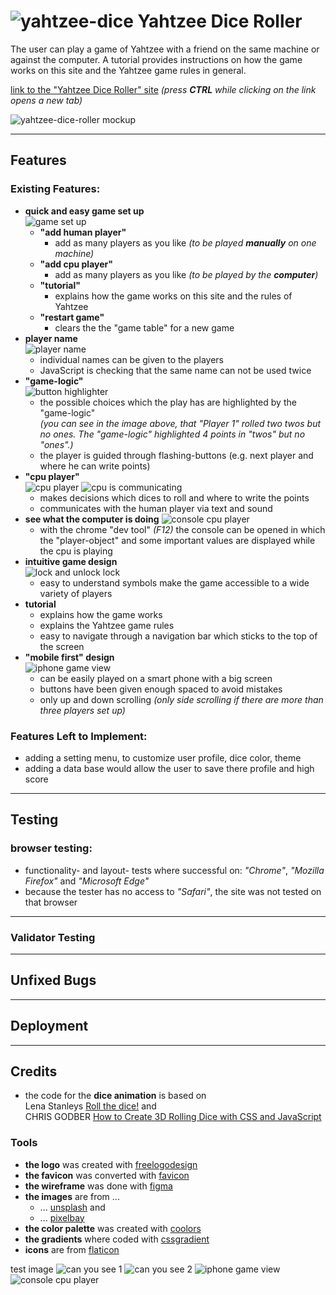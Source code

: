 # ![yahtzee-dice](assets/images/logo/logo-dice-50x42.png) Yahtzee Dice Roller

The user can play a game of Yahtzee with a friend on the same machine or against the computer. A tutorial provides instructions on how the game works on this site and the Yahtzee game rules in general.

[link to the "Yahtzee Dice Roller" site](https://zolske.github.io/yahtzee-dice-roller/) _(press **CTRL** while clicking on the link opens a new tab)_

![yahtzee-dice-roller mockup](assets/images/doc/readme/yathzee_dice-roller_mockup.jpg)

---

## Features

### Existing Features:

- **quick and easy game set up**  
  ![game set up](assets/images/doc/readme/game-buttons.jpg)
  - **"add human player"**
    - add as many players as you like _(to be played **manually** on one machine)_
  - **"add cpu player"**
    - add as many players as you like _(to be played by the **computer**)_
  - **"tutorial"**
    - explains how the game works on this site and the rules of Yahtzee
  - **"restart game"**
    - clears the the "game table" for a new game
- **player name**  
  ![player name](assets/images/doc/readme/player-name.jpg)
  - individual names can be given to the players
  - JavaScript is checking that the same name can not be used twice
- **"game-logic"**  
  ![button highlighter](assets/images/doc/readme/button-highlighter.gif)
  - the possible choices which the play has are highlighted by the "game-logic"  
    _(you can see in the image above, that "Player 1" rolled two twos but no ones. The "game-logic" highlighted 4 points in "twos" but no "ones".)_
  - the player is guided through flashing-buttons (e.g. next player and where he can write points)
- **"cpu player"**  
  ![cpu player](assets/images/doc/readme/robot-pointing.gif) ![cpu is communicating](assets/images/doc/readme/cpu-playing.gif)
  - makes decisions which dices to roll and where to write the points
  - communicates with the human player via text and sound
- **see what the computer is doing**
  ![console cpu player](assets/images/doc/readme/console-cpu.gif)
  - with the chrome "dev tool" _(F12)_ the console can be opened in which the "player-object" and some important values are displayed while the cpu is playing
- **intuitive game design**  
  ![lock and unlock lock](assets/images/doc/readme/lock.gif)
  - easy to understand symbols make the game accessible to a wide variety of players
- **tutorial**
  - explains how the game works
  - explains the Yahtzee game rules
  - easy to navigate through a navigation bar which sticks to the top of the screen
- **"mobile first" design**  
  ![iphone game view](assets/images/doc/readme/iphone-screenshot.png)
  - can be easily played on a smart phone with a big screen
  - buttons have been given enough spaced to avoid mistakes
  - only up and down scrolling _(only side scrolling if there are more than three players set up)_

### Features Left to Implement:

- adding a setting menu, to customize user profile, dice color, theme
- adding a data base would allow the user to save there profile and high score

---

## Testing

### browser testing:

- functionality- and layout- tests where successful on: _"Chrome"_, _"Mozilla Firefox"_ and _"Microsoft Edge"_
- because the tester has no access to _"Safari"_, the site was not tested on that browser

---

### Validator Testing

---

## Unfixed Bugs

---

## Deployment

---

## Credits

- the code for the **dice animation** is based on  
  Lena Stanleys [Roll the dice!](https://lenadesign.org/2020/06/18/roll-the-dice/) and  
  CHRIS GODBER [How to Create 3D Rolling Dice with CSS and JavaScript](https://icodemag.com/3d-rolling-dice-css-javascript/)

### Tools

- **the logo** was created with [freelogodesign](https://www.freelogodesign.org/)
- **the favicon** was converted with [favicon](https://favicon.io/favicon-converter/)
- **the wireframe** was done with [figma](https://www.figma.com/)
- **the images** are from ...
  - ... [unsplash](https://unsplash.com/) and
  - ... [pixelbay](https://pixabay.com/)
- **the color palette** was created with [coolors](https://coolors.co/)
- **the gradients** where coded with [cssgradient](https://cssgradient.io/)
- **icons** are from [flaticon](https://www.flaticon.com/)

test image
![can you see 1](assets/images/icons/locked-64.png)
![can you see 2](/assets/images/icons/locked-64.png)
![iphone game view](assets/images/doc/readme/iphone-screenshot.jpg)
![console cpu player](assets/images/doc/readme/console-cpu.gif)
